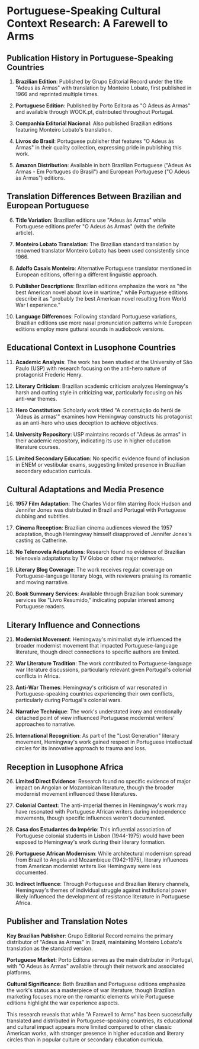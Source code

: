 # Portuguese-Speaking Cultural Context Research: A Farewell to Arms

## Publication History in Portuguese-Speaking Countries

1. **Brazilian Edition**: Published by Grupo Editorial Record under the title "Adeus às Armas" with translation by Monteiro Lobato, first published in 1966 and reprinted multiple times.

2. **Portuguese Edition**: Published by Porto Editora as "O Adeus às Armas" and available through WOOK.pt, distributed throughout Portugal.

3. **Companhia Editorial Nacional**: Also published Brazilian editions featuring Monteiro Lobato's translation.

4. **Livros do Brasil**: Portuguese publisher that features "O Adeus às Armas" in their quality collection, expressing pride in publishing this work.

5. **Amazon Distribution**: Available in both Brazilian Portuguese ("Adeus As Armas - Em Portugues do Brasil") and European Portuguese ("O Adeus às Armas") editions.

## Translation Differences Between Brazilian and European Portuguese

6. **Title Variation**: Brazilian editions use "Adeus às Armas" while Portuguese editions prefer "O Adeus às Armas" (with the definite article).

7. **Monteiro Lobato Translation**: The Brazilian standard translation by renowned translator Monteiro Lobato has been used consistently since 1966.

8. **Adolfo Casais Monteiro**: Alternative Portuguese translator mentioned in European editions, offering a different linguistic approach.

9. **Publisher Descriptions**: Brazilian editions emphasize the work as "the best American novel about love in wartime," while Portuguese editions describe it as "probably the best American novel resulting from World War I experience."

10. **Language Differences**: Following standard Portuguese variations, Brazilian editions use more nasal pronunciation patterns while European editions employ more guttural sounds in audiobook versions.

## Educational Context in Lusophone Countries

11. **Academic Analysis**: The work has been studied at the University of São Paulo (USP) with research focusing on the anti-hero nature of protagonist Frederic Henry.

12. **Literary Criticism**: Brazilian academic criticism analyzes Hemingway's harsh and cutting style in criticizing war, particularly focusing on his anti-war themes.

13. **Hero Constitution**: Scholarly work titled "A constituição do herói de 'Adeus às armas'" examines how Hemingway constructs his protagonist as an anti-hero who uses deception to achieve objectives.

14. **University Repository**: USP maintains records of "Adeus às armas" in their academic repository, indicating its use in higher education literature courses.

15. **Limited Secondary Education**: No specific evidence found of inclusion in ENEM or vestibular exams, suggesting limited presence in Brazilian secondary education curricula.

## Cultural Adaptations and Media Presence

16. **1957 Film Adaptation**: The Charles Vidor film starring Rock Hudson and Jennifer Jones was distributed in Brazil and Portugal with Portuguese dubbing and subtitles.

17. **Cinema Reception**: Brazilian cinema audiences viewed the 1957 adaptation, though Hemingway himself disapproved of Jennifer Jones's casting as Catherine.

18. **No Telenovela Adaptations**: Research found no evidence of Brazilian telenovela adaptations by TV Globo or other major networks.

19. **Literary Blog Coverage**: The work receives regular coverage on Portuguese-language literary blogs, with reviewers praising its romantic and moving narrative.

20. **Book Summary Services**: Available through Brazilian book summary services like "Livro Resumido," indicating popular interest among Portuguese readers.

## Literary Influence and Connections

21. **Modernist Movement**: Hemingway's minimalist style influenced the broader modernist movement that impacted Portuguese-language literature, though direct connections to specific authors are limited.

22. **War Literature Tradition**: The work contributed to Portuguese-language war literature discussions, particularly relevant given Portugal's colonial conflicts in Africa.

23. **Anti-War Themes**: Hemingway's criticism of war resonated in Portuguese-speaking countries experiencing their own conflicts, particularly during Portugal's colonial wars.

24. **Narrative Technique**: The work's understated irony and emotionally detached point of view influenced Portuguese modernist writers' approaches to narrative.

25. **International Recognition**: As part of the "Lost Generation" literary movement, Hemingway's work gained respect in Portuguese intellectual circles for its innovative approach to trauma and loss.

## Reception in Lusophone Africa

26. **Limited Direct Evidence**: Research found no specific evidence of major impact on Angolan or Mozambican literature, though the broader modernist movement influenced these literatures.

27. **Colonial Context**: The anti-imperial themes in Hemingway's work may have resonated with Portuguese African writers during independence movements, though specific influences weren't documented.

28. **Casa dos Estudantes do Império**: This influential association of Portuguese colonial students in Lisbon (1944-1975) would have been exposed to Hemingway's work during their literary formation.

29. **Portuguese African Modernism**: While architectural modernism spread from Brazil to Angola and Mozambique (1942-1975), literary influences from American modernist writers like Hemingway were less documented.

30. **Indirect Influence**: Through Portuguese and Brazilian literary channels, Hemingway's themes of individual struggle against institutional power likely influenced the development of resistance literature in Portuguese Africa.

## Publisher and Translation Notes

**Key Brazilian Publisher**: Grupo Editorial Record remains the primary distributor of "Adeus às Armas" in Brazil, maintaining Monteiro Lobato's translation as the standard version.

**Portuguese Market**: Porto Editora serves as the main distributor in Portugal, with "O Adeus às Armas" available through their network and associated platforms.

**Cultural Significance**: Both Brazilian and Portuguese editions emphasize the work's status as a masterpiece of war literature, though Brazilian marketing focuses more on the romantic elements while Portuguese editions highlight the war experience aspects.

This research reveals that while "A Farewell to Arms" has been successfully translated and distributed in Portuguese-speaking countries, its educational and cultural impact appears more limited compared to other classic American works, with stronger presence in higher education and literary circles than in popular culture or secondary education curricula.